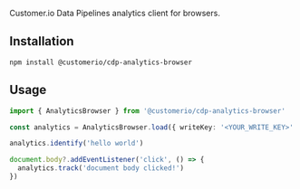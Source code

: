 Customer.io Data Pipelines analytics client for browsers.

## Installation

```
npm install @customerio/cdp-analytics-browser
```

## Usage

```ts
import { AnalyticsBrowser } from '@customerio/cdp-analytics-browser'

const analytics = AnalyticsBrowser.load({ writeKey: '<YOUR_WRITE_KEY>' })

analytics.identify('hello world')

document.body?.addEventListener('click', () => {
  analytics.track('document body clicked!')
})
```
